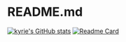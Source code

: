 # README.md
[![kyrie's GitHub stats](https://github-readme-stats.vercel.app/api?username=kyrieokuyama)](https://github.com/kyrieokuyama/github-readme-stats)
[![Readme Card](https://github-readme-stats.vercel.app/api/pin/?username=kyrieokuyama&repo=github-readme-stats)](https://github.com/kyrieokuyama/github-readme-stats)
